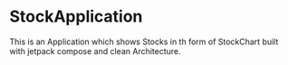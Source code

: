 # StockApplication

This is an Application which shows Stocks in th form of StockChart built with jetpack compose and clean Architecture.


 
